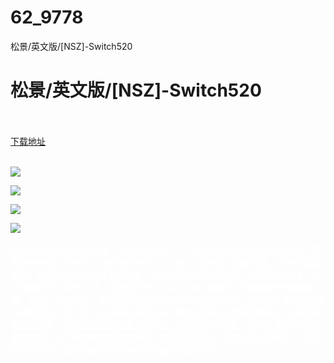 # 62_9778
松景/英文版/[NSZ]-Switch520
# 松景/英文版/[NSZ]-Switch520
 <br/></br>
[下载地址](https://www.switch520.cc/article/9778 "下载地址")
<br/></br>

<p><span style="color: #ffffff;"><strong><img src="https://www.switch520.cc/muke_img/upload_art_editor_20210221-1_857b85e4b5c1cbe860a50fe21fa24e78.jpg"></strong></span></p>
<p><span style="color: #ffffff;"><strong><img src="https://www.switch520.cc/muke_img/upload_art_editor_20210221-1_8f8fce70d5e484fd15fd84c65b3a01e5.jpg"></strong></span></p>
<p><span style="color: #ffffff;"><strong><img src="https://www.switch520.cc/muke_img/upload_art_editor_20210221-1_a5e516e675937b2a302e2074e1946e16.jpg"></strong></span></p>
<p><span style="color: #ffffff;"><strong><img src="https://www.switch520.cc/muke_img/upload_art_editor_20210221-1_3b8e798554c4b6c4eb2b3b84f847db71.jpg">&nbsp;</strong></span></p>
<p><span style="color: #ffffff;"><strong>Pineview Drive的尽头是一座废弃的豪宅，一个陷入困境的人站在其大门旁，望着那处物业。20年前，他与妻子琳达（Linda)一起参观了这座庄园。在他们逗留期间，他心爱的人消失得无影无踪－她的神秘失踪尚未解决。20年没有头绪，20年没有和平，20年以来，这栋位于Pineview Drive的房子并没有放弃对他的折磨。现在，他回来了，希望能够与他噩梦般的过去达成协议。困扰这个海边小屋的不祥传说已广为人知。自从琳达失踪以来，豪宅中没有人能够忍受超过30天的故事比比皆是。面对比您想象的更大的力量，您必须越过门槛，面对笼罩这个神秘小屋的邪恶。为了解决琳达失踪的奥秘，并揭开这段令人不安的历史的面纱，没有时间可以利用。您将需要坚定的神经才能毫发无损地生存。</strong></span></p>
<p><span style="color: #ffffff;"><strong>&nbsp;</strong></span></p>
